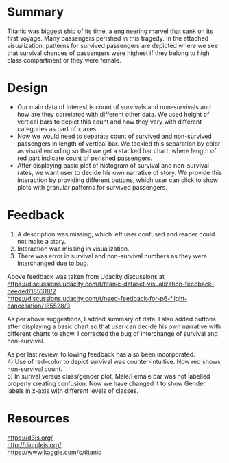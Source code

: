 # Summary
Titanic was biggest ship of its time, a engineering marvel that sank on its first voyage. Many passengers perished in this tragedy. In the attached visualization, patterns for survived passengers are depicted where we see that survival chances of passengers were highest if they belong to high class compartment or they were female.  

# Design
* Our main data of interest is count of survivals and non-survivals and how are they correlated with different other data. We used height of vertical bars to depict this count and how they vary with different categories as part of x axes.
* Now we would need to separate count of survived and non-survived passengers in length of vertical bar. We tackled this separation by color as visual encoding so that we get a stacked bar chart, where length of red part indicate count of perished passengers.
* After displaying basic plot of histogram of survival and non-survival rates, we want user to decide his own narrative of story. We provide this interaction by providing different buttons, which user can click to show plots with granular patterns for survived passengers.

# Feedback
1) A description was missing, which left user confused and reader could not make a story.  
2) Interaction was missing in visualization.  
3) There was error in survival and non-survival numbers as they were interchanged due to bug.  

Above feedback was taken from Udacity discussions at  
https://discussions.udacity.com/t/titanic-dataset-visualization-feedback-needed/185318/2  
https://discussions.udacity.com/t/need-feedback-for-p6-flight-cancellation/185528/3  

As per above suggestions, I added summary of data. I also added buttons after displaying a basic chart so that user can decide his own narrative with different charts to show. I corrected the bug of interchange of survival and non-survival.  
  
As per last review, following feedback has also been incorporated.  
4) Use of red-color to depict survival was counter-intuitive. Now red shows non-survival count.  
5) In surival versus class/gender plot, Male/Female bar was not labelled properly creating confusion. Now we have changed it to show Gender labels in x-axis with different levels of classes.  

# Resources
https://d3js.org/   
http://dimplejs.org/   
https://www.kaggle.com/c/titanic  

